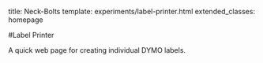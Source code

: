 title: Neck-Bolts
template: experiments/label-printer.html
extended_classes: homepage

#Label Printer

A quick web page for creating individual DYMO labels.
